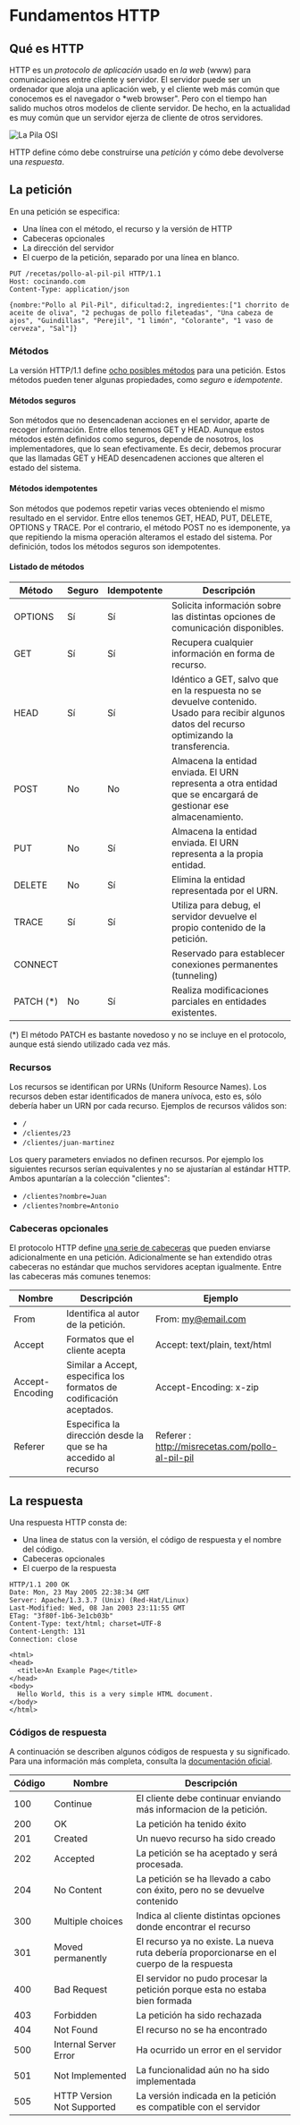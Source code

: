# Fundamentos HTTP

## Qué es HTTP

HTTP es un *protocolo de aplicación* usado en *la web* (www) para comunicaciones entre cliente y servidor. El servidor puede ser un ordenador que aloja una aplicación web, y el cliente web más común que conocemos es el navegador o *web browser". Pero con el tiempo han salido muchos otros modelos de cliente servidor. De hecho, en la actualidad es muy común que un servidor ejerza de cliente de otros servidores.

![La Pila OSI](http://www.washington.edu/lst/help/computing_fundamentals/networking/img/osi_model.jpg "La Pila OSI")

HTTP define cómo debe construirse una *petición* y cómo debe devolverse una *respuesta*.

## La petición

En una petición se especifica:
 * Una línea con el método, el recurso y la versión de HTTP
 * Cabeceras opcionales
 * La dirección del servidor
 * El cuerpo de la petición, separado por una línea en blanco.


```http-request
PUT /recetas/pollo-al-pil-pil HTTP/1.1
Host: cocinando.com
Content-Type: application/json

{nombre:"Pollo al Pil-Pil", dificultad:2, ingredientes:["1 chorrito de aceite de oliva", "2 pechugas de pollo fileteadas", "Una cabeza de ajos", "Guindillas", "Perejil", "1 limón", "Colorante", "1 vaso de cerveza", "Sal"]}

```


### Métodos

La versión HTTP/1.1 define [ocho posibles métodos](http://www.w3.org/Protocols/rfc2616/rfc2616-sec9.html) para una petición. Estos métodos pueden tener algunas propiedades, como _seguro_ e _idempotente_.

#### Métodos seguros

Son métodos que no desencadenan acciones en el servidor, aparte de recoger información. Entre ellos tenemos GET y HEAD. Aunque estos métodos estén definidos como seguros, depende de nosotros, los implementadores, que lo sean efectivamente. Es decir, debemos procurar que las llamadas GET y HEAD desencadenen acciones que alteren el estado del sistema.

#### Métodos idempotentes

Son métodos que podemos repetir varias veces obteniendo el mismo resultado en el servidor. Entre ellos tenemos GET, HEAD, PUT, DELETE, OPTIONS y TRACE. Por el contrario, el método POST no es idemponente, ya que repitiendo la misma operación alteramos el estado del sistema. Por definición, todos los métodos seguros son idempotentes.


#### Listado de métodos

| Método    | Seguro      | Idempotente  | Descripción   |
|-----------|-------------|--------------|---------------|
| OPTIONS   | Sí          | Sí           | Solicita información sobre las distintas opciones de comunicación disponibles. |
| GET       | Sí          | Sí           | Recupera cualquier información en forma de recurso. |
| HEAD      | Sí          | Sí           | Idéntico a GET, salvo que en la respuesta no se devuelve contenido. Usado para recibir algunos datos del recurso optimizando la transferencia. |
| POST      | No          | No           | Almacena la entidad enviada. El URN representa a otra entidad que se encargará de gestionar ese almacenamiento. |
| PUT       | No          | Sí           | Almacena la entidad enviada. El URN representa a la propia entidad. |
| DELETE    | No          | Sí           | Elimina la entidad representada por el URN. |
| TRACE     | Sí          | Sí           | Utiliza para debug, el servidor devuelve el propio contenido de la petición. |
| CONNECT   |             |              | Reservado para establecer conexiones permanentes (tunneling) |
| PATCH (*) | No          | Sí           | Realiza modificaciones parciales en entidades existentes. |

(*) El método PATCH es bastante novedoso y no se incluye en el protocolo, aunque está siendo utilizado cada vez más.



### Recursos

Los recursos se identifican por URNs (Uniform Resource Names). Los recursos deben estar identificados de manera unívoca, esto es, sólo debería haber un URN por cada recurso. Ejemplos de recursos válidos son:

 * `/`
 * `/clientes/23`
 * `/clientes/juan-martinez`


Los query parameters enviados no definen recursos. Por ejemplo los siguientes recursos serían equivalentes y no se ajustarían al estándar HTTP. Ambos apuntarían a la colección "clientes":

 * `/clientes?nombre=Juan`
 * `/clientes?nombre=Antonio`


### Cabeceras opcionales

El protocolo HTTP define [una serie de cabeceras](http://www.w3.org/Protocols/HTTP/HTRQ_Headers.html) que pueden enviarse adicionalmente en una petición. Adicionalmente se han extendido otras cabeceras no estándar que muchos servidores aceptan igualmente. Entre las cabeceras más comunes tenemos:

| Nombre   | Descripción      | Ejemplo |
|----------|------------------|---------|
| From     | Identifica al autor de la petición. | From: my@email.com |
| Accept   | Formatos que el cliente acepta | Accept: text/plain, text/html |
| Accept-Encoding | Similar a Accept, especifica los formatos de codificación aceptados. | Accept-Encoding: x-zip |
| Referer  | Especifica la dirección desde la que se ha accedido al recurso | Referer : http://misrecetas.com/pollo-al-pil-pil |


## La respuesta

Una respuesta HTTP consta de:

 * Una linea de status con la versión, el código de respuesta y el nombre del código.
 * Cabeceras opcionales
 * El cuerpo de la respuesta

```http-response
HTTP/1.1 200 OK
Date: Mon, 23 May 2005 22:38:34 GMT
Server: Apache/1.3.3.7 (Unix) (Red-Hat/Linux)
Last-Modified: Wed, 08 Jan 2003 23:11:55 GMT
ETag: "3f80f-1b6-3e1cb03b"
Content-Type: text/html; charset=UTF-8
Content-Length: 131
Connection: close

<html>
<head>
  <title>An Example Page</title>
</head>
<body>
  Hello World, this is a very simple HTML document.
</body>
</html>
```

### Códigos de respuesta

A continuación se describen algunos códigos de respuesta y su significado. Para una información más completa, consulta la [documentación oficial](http://www.w3.org/Protocols/rfc2616/rfc2616-sec10.html).

| Código | Nombre | Descripción |
| -------|--------|-------------|
| 100    | Continue | El cliente debe continuar enviando más informacion de la petición. |
| 200    | OK | La petición ha tenido éxito |
| 201    | Created | Un nuevo recurso ha sido creado |
| 202    | Accepted | La petición se ha aceptado y será procesada. |
| 204    | No Content | La petición se ha llevado a cabo con éxito, pero no se devuelve contenido |
| 300    | Multiple choices | Indica al cliente distintas opciones donde encontrar el recurso |
| 301    | Moved permanently | El recurso ya no existe. La nueva ruta debería proporcionarse en el cuerpo de la respuesta |
| 400    | Bad Request | El servidor no pudo procesar la petición porque esta no estaba bien formada |
| 403    | Forbidden | La petición ha sido rechazada |
| 404    | Not Found | El recurso no se ha encontrado |
| 500    | Internal Server Error | Ha ocurrido un error en el servidor |
| 501    | Not Implemented | La funcionalidad aún no ha sido implementada |
| 505    | HTTP Version Not Supported | La versión indicada en la petición es compatible con el servidor |



